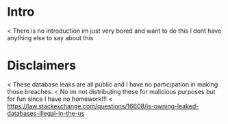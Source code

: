 # Intro

< There is no introduction im just very bored and want to do this I dont have anything else to say about this

# Disclaimers 

< These database leaks are all public and I have no participation in making those breaches.
< No im not distributing these for malicious purposes but for fun since I have no homework!!!
< https://law.stackexchange.com/questions/16608/is-owning-leaked-databases-illegal-in-the-us 



